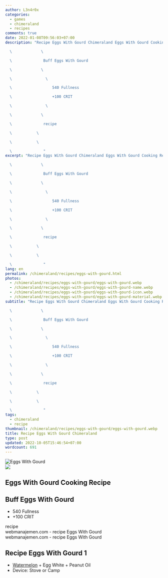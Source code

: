 ```yaml
---
author: L3n4r0x
categories:
  - games
  - chimeraland
  - recipes
comments: true
date: 2022-01-08T09:56:03+07:00
description: "Recipe Eggs With Gourd Chimeraland Eggs With Gourd Cooking Recipe

  \             \ 

  \              Buff Eggs With Gourd

  \             \ 

  \               \ 

  \                  540 Fullness

  \                  +100 CRIT

  \               \ 

  \             \ 

  \              recipe

  \           \ 

  \           \ 

  \              "
excerpt: "Recipe Eggs With Gourd Chimeraland Eggs With Gourd Cooking Recipe

  \             \ 

  \              Buff Eggs With Gourd

  \             \ 

  \               \ 

  \                  540 Fullness

  \                  +100 CRIT

  \               \ 

  \             \ 

  \              recipe

  \           \ 

  \           \ 

  \              "
lang: en
permalink: /chimeraland/recipes/eggs-with-gourd.html
photos:
  - /chimeraland/recipes/eggs-with-gourd/eggs-with-gourd.webp
  - /chimeraland/recipes/eggs-with-gourd/eggs-with-gourd-name.webp
  - /chimeraland/recipes/eggs-with-gourd/eggs-with-gourd-icon.webp
  - /chimeraland/recipes/eggs-with-gourd/eggs-with-gourd-material.webp
subtitle: "Recipe Eggs With Gourd Chimeraland Eggs With Gourd Cooking Recipe

  \             \ 

  \              Buff Eggs With Gourd

  \             \ 

  \               \ 

  \                  540 Fullness

  \                  +100 CRIT

  \               \ 

  \             \ 

  \              recipe

  \           \ 

  \           \ 

  \              "
tags:
  - chimeraland
  - recipe
thumbnail: /chimeraland/recipes/eggs-with-gourd/eggs-with-gourd.webp
title: Recipe Eggs With Gourd Chimeraland
type: post
updated: 2022-10-05T15:46:54+07:00
wordcount: 691
---
```


<link
  rel="stylesheet"
  href="https://rawcdn.githack.com/dimaslanjaka/Web-Manajemen/870a349/css/bootstrap-5-3-0-alpha3-wrapper.css"
/>
<section id="bootstrap-wrapper">
  <div data-bs-theme="dark">
    <div class="card mb-2">
      <div class="card-body">
        <div class="row g-0">
          <div class="col-sm-4 position-relative mb-2">
            <img
              src="https://www.webmanajemen.com/chimeraland/recipes/eggs-with-gourd/eggs-with-gourd-material.webp"
              class="card-img fit-cover w-100 h-100"
              alt="Eggs With Gourd"
              data-fancybox="true"
            />
          </div>
          <div class="col-sm-8 mb-2">
            <div class="card-body">
              <div class="d-flex flex-row align-items-center mb-3">
                <img
                  class="d-inline-block me-2"
                  src="https://www.webmanajemen.com/chimeraland/recipes/eggs-with-gourd/eggs-with-gourd-icon.webp"
                  width="auto"
                  height="auto"
                  style="vertical-align: middle"
                />
                <h2 class="fs-5">Eggs With Gourd Cooking Recipe</h2>
              </div>
              <h2 class="card-title fs-5">Buff Eggs With Gourd</h2>
              <div class="card-text">
                <ul>
                  <li>540 Fullness</li>
                  <li>+100 CRIT</li>
                </ul>
              </div>
              <span class="badge rounded-pill">recipe</span>
            </div>
            <div class="card-footer text-end text-muted mt-auto">
              webmanajemen.com - recipe Eggs With Gourd
            </div>
          </div>
        </div>
      </div>
      <div class="card-footer text-end text-muted">
        webmanajemen.com - recipe Eggs With Gourd
      </div>
    </div>
    <div class="row mb-2">
      <div class="col-12 col-lg-6 recipe-item mb-2">
        <div class="card">
          <div class="card-body">
            <h2 class="card-title fs-5">Recipe Eggs With Gourd 1</h2>
            <div class="card-text">
              <ul>
                <li>
                  <a
                    class="text-decoration-none text-primary"
                    href="/chimeraland/materials/watermelon.html"
                    >Watermelon</a
                  ><span> + </span>Egg White<span> + </span>Peanut Oil
                </li>
                <li>Device: Stove or Camp</li>
              </ul>
            </div>
          </div>
        </div>
      </div>
    </div>
  </div>
</section>